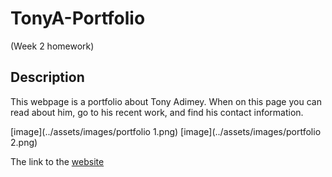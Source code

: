 # TonyA-Portfolio
(Week 2 homework)

## Description

This webpage is a portfolio about Tony Adimey. When on this page you can read about him, go to his recent work, and find his contact information. 

[image](../assets/images/portfolio 1.png)
[image](../assets/images/portfolio 2.png)

The link to the [website]()